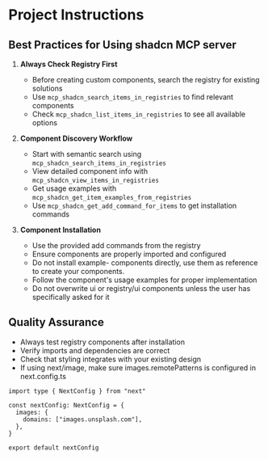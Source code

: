 # Project Instructions

## Best Practices for Using shadcn MCP server

1. **Always Check Registry First**
   - Before creating custom components, search the registry for existing solutions
   - Use `mcp_shadcn_search_items_in_registries` to find relevant components
   - Check `mcp_shadcn_list_items_in_registries` to see all available options

2. **Component Discovery Workflow**
   - Start with semantic search using `mcp_shadcn_search_items_in_registries`
   - View detailed component info with `mcp_shadcn_view_items_in_registries`
   - Get usage examples with `mcp_shadcn_get_item_examples_from_registries`
   - Use `mcp_shadcn_get_add_command_for_items` to get installation commands

3. **Component Installation**
   - Use the provided add commands from the registry
   - Ensure components are properly imported and configured
   - Do not install example- components directly, use them as reference to create your components.
   - Follow the component's usage examples for proper implementation
   - Do not overwrite ui or registry/ui components unless the user has specifically asked for it

## Quality Assurance

- Always test registry components after installation
- Verify imports and dependencies are correct
- Check that styling integrates with your existing design
- If using next/image, make sure images.remotePatterns is configured in next.config.ts

```tsx
import type { NextConfig } from "next"

const nextConfig: NextConfig = {
  images: {
    domains: ["images.unsplash.com"],
  },
}

export default nextConfig
```
